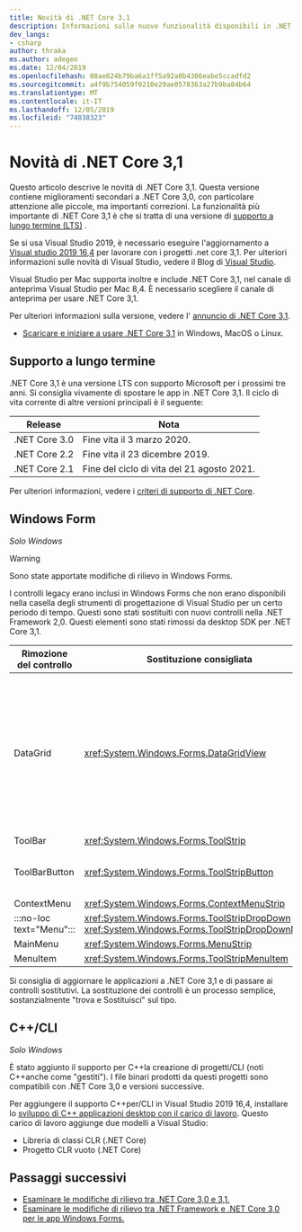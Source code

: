 ```yaml
---
title: Novità di .NET Core 3,1
description: Informazioni sulle nuove funzionalità disponibili in .NET Core 3,1.
dev_langs:
- csharp
author: thraka
ms.author: adegeo
ms.date: 12/04/2019
ms.openlocfilehash: 08ae824b79ba6a1ff5a92a0b4306eabe5ccadfd2
ms.sourcegitcommit: a4f9b754059f0210e29ae0578363a27b9ba84b64
ms.translationtype: MT
ms.contentlocale: it-IT
ms.lasthandoff: 12/05/2019
ms.locfileid: "74838323"
---
```

# <a name="whats-new-in-net-core-31"></a>Novità di .NET Core 3,1

Questo articolo descrive le novità di .NET Core 3,1. Questa versione contiene miglioramenti secondari a .NET Core 3,0, con particolare attenzione alle piccole, ma importanti correzioni. La funzionalità più importante di .NET Core 3,1 è che si tratta di una versione di [supporto a lungo termine (LTS)](#long-term-support) .

Se si usa Visual Studio 2019, è necessario eseguire l'aggiornamento a [Visual studio 2019 16,4](https://visualstudio.microsoft.com/downloads/) per lavorare con i progetti .net core 3,1. Per ulteriori informazioni sulle novità di Visual Studio, vedere il Blog di [Visual Studio](https://devblogs.microsoft.com/visualstudio/tis-the-season-visual-studio-2019/).

Visual Studio per Mac supporta inoltre e include .NET Core 3,1, nel canale di anteprima Visual Studio per Mac 8,4. È necessario scegliere il canale di anteprima per usare .NET Core 3,1.

Per ulteriori informazioni sulla versione, vedere l' [annuncio di .NET Core 3,1](https://devblogs.microsoft.com/dotnet/announcing-net-core-3-1/).

- [Scaricare e iniziare a usare .NET Core 3,1](https://dotnet.microsoft.com/download/dotnet-core/3.1) in Windows, MacOS o Linux.

## <a name="long-term-support"></a>Supporto a lungo termine

.NET Core 3,1 è una versione LTS con supporto Microsoft per i prossimi tre anni. Si consiglia vivamente di spostare le app in .NET Core 3,1. Il ciclo di vita corrente di altre versioni principali è il seguente:

| Release | Nota |
| ------- | ---- |
| .NET Core 3.0 | Fine vita il 3 marzo 2020.     |
| .NET Core 2.2 | Fine vita il 23 dicembre 2019. |
| .NET Core 2.1 | Fine del ciclo di vita del 21 agosto 2021.    |

Per ulteriori informazioni, vedere i [criteri di supporto di .NET Core](https://dotnet.microsoft.com/platform/support/policy/dotnet-core).

## <a name="windows-forms"></a>Windows Form

*Solo Windows*

> [!WARNING]
> Sono state apportate modifiche di rilievo in Windows Forms.

I controlli legacy erano inclusi in Windows Forms che non erano disponibili nella casella degli strumenti di progettazione di Visual Studio per un certo periodo di tempo. Questi sono stati sostituiti con nuovi controlli nella .NET Framework 2,0. Questi elementi sono stati rimossi da desktop SDK per .NET Core 3,1.

| Rimozione del controllo | Sostituzione consigliata | API associate rimosse |
| --------------- | ----------------------- | ----------------------- |
| DataGrid        | <xref:System.Windows.Forms.DataGridView>      | DataGridCell<br/>DataGridRow<br/>DataGridTableCollection<br/>DataGridColumnCollection<br/>DataGridTableStyle<br/>DataGridColumnStyle<br/>DataGridLineStyle<br/>DataGridParentRowsLabel<br/>DataGridParentRowsLabelStyle<br/>DataGridBoolColumn<br/>DataGridTextBox<br/>GridColumnStylesCollection<br/>GridTableStylesCollection<br/>HitTestType |
| ToolBar         | <xref:System.Windows.Forms.ToolStrip>         | ToolBarAppearance |
| ToolBarButton   | <xref:System.Windows.Forms.ToolStripButton>   | ToolBarButtonClickEventArgs<br/>ToolBarButtonClickEventHandler<br/>ToolBarButtonStyle<br/>ToolBarTextAlign |
| ContextMenu     | <xref:System.Windows.Forms.ContextMenuStrip>  |  |
| :::no-loc text="Menu"::: | <xref:System.Windows.Forms.ToolStripDropDown><br/><xref:System.Windows.Forms.ToolStripDropDownMenu> | MenuItemCollection |
| MainMenu        | <xref:System.Windows.Forms.MenuStrip>         |  |
| MenuItem        | <xref:System.Windows.Forms.ToolStripMenuItem> |  |

Si consiglia di aggiornare le applicazioni a .NET Core 3,1 e di passare ai controlli sostitutivi. La sostituzione dei controlli è un processo semplice, sostanzialmente "trova e Sostituisci" sul tipo.

## <a name="ccli"></a>C++/CLI

*Solo Windows*

È stato aggiunto il supporto per C++la creazione di progetti/CLI (noti C++anche come "gestiti"). I file binari prodotti da questi progetti sono compatibili con .NET Core 3,0 e versioni successive.

Per aggiungere il supporto C++per/CLI in Visual Studio 2019 16,4, installare lo [sviluppo di C++ applicazioni desktop con il carico di lavoro](https://docs.microsoft.com/cpp/build/vscpp-step-0-installation?view=vs-2019#step-4---choose-workloads). Questo carico di lavoro aggiunge due modelli a Visual Studio:

- Libreria di classi CLR (.NET Core)
- Progetto CLR vuoto (.NET Core)

## <a name="next-steps"></a>Passaggi successivi

- [Esaminare le modifiche di rilievo tra .NET Core 3,0 e 3,1.](../compatibility/3.0-3.1.md)
- [Esaminare le modifiche di rilievo tra .NET Framework e .NET Core 3,0 per le app Windows Forms.](../porting/winforms-breaking-changes.md)
